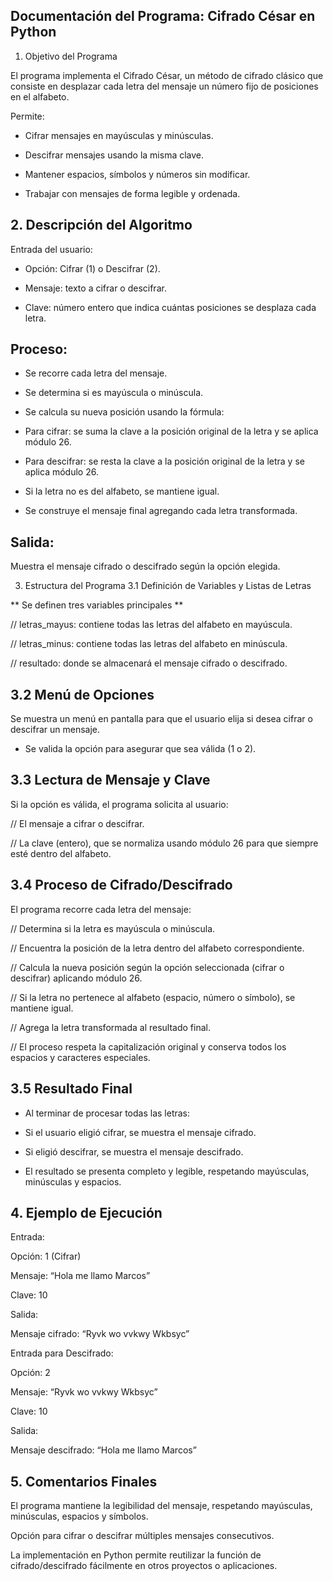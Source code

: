 ## Documentación del Programa: Cifrado César en Python
1. Objetivo del Programa

El programa implementa el Cifrado César, un método de cifrado clásico que consiste en desplazar cada letra del mensaje un número fijo de posiciones en el alfabeto.

Permite:

- Cifrar mensajes en mayúsculas y minúsculas.

- Descifrar mensajes usando la misma clave.

- Mantener espacios, símbolos y números sin modificar.

- Trabajar con mensajes de forma legible y ordenada.

## 2. Descripción del Algoritmo

Entrada del usuario:

- Opción: Cifrar (1) o Descifrar (2).

- Mensaje: texto a cifrar o descifrar.

- Clave: número entero que indica cuántas posiciones se desplaza cada letra.

## Proceso:

- Se recorre cada letra del mensaje.

- Se determina si es mayúscula o minúscula.

- Se calcula su nueva posición usando la fórmula:

- Para cifrar: se suma la clave a la posición original de la letra y se aplica módulo 26.

- Para descifrar: se resta la clave a la posición original de la letra y se aplica módulo 26.

- Si la letra no es del alfabeto, se mantiene igual.

- Se construye el mensaje final agregando cada letra transformada.

## Salida:

Muestra el mensaje cifrado o descifrado según la opción elegida.

3. Estructura del Programa
3.1 Definición de Variables y Listas de Letras

** Se definen tres variables principales **

// letras_mayus: contiene todas las letras del alfabeto en mayúscula.

// letras_minus: contiene todas las letras del alfabeto en minúscula.

// resultado: donde se almacenará el mensaje cifrado o descifrado.

## 3.2 Menú de Opciones

Se muestra un menú en pantalla para que el usuario elija si desea cifrar o descifrar un mensaje.

- Se valida la opción para asegurar que sea válida (1 o 2).

## 3.3 Lectura de Mensaje y Clave

Si la opción es válida, el programa solicita al usuario:

// El mensaje a cifrar o descifrar.

// La clave (entero), que se normaliza usando módulo 26 para que siempre esté dentro del alfabeto.

## 3.4 Proceso de Cifrado/Descifrado

El programa recorre cada letra del mensaje:

// Determina si la letra es mayúscula o minúscula.

// Encuentra la posición de la letra dentro del alfabeto correspondiente.

// Calcula la nueva posición según la opción seleccionada (cifrar o descifrar) aplicando módulo 26.

// Si la letra no pertenece al alfabeto (espacio, número o símbolo), se mantiene igual.

// Agrega la letra transformada al resultado final.

// El proceso respeta la capitalización original y conserva todos los espacios y caracteres especiales.

## 3.5 Resultado Final

- Al terminar de procesar todas las letras:

- Si el usuario eligió cifrar, se muestra el mensaje cifrado.

- Si eligió descifrar, se muestra el mensaje descifrado.
- El resultado se presenta completo y legible, respetando mayúsculas, minúsculas y espacios.

## 4. Ejemplo de Ejecución

Entrada:

Opción: 1 (Cifrar)

Mensaje: “Hola me llamo Marcos”

Clave: 10

Salida:

Mensaje cifrado: “Ryvk wo vvkwy Wkbsyc”

Entrada para Descifrado:

Opción: 2

Mensaje: “Ryvk wo vvkwy Wkbsyc”

Clave: 10

Salida:

Mensaje descifrado: “Hola me llamo Marcos”

## 5. Comentarios Finales

El programa mantiene la legibilidad del mensaje, respetando mayúsculas, minúsculas, espacios y símbolos.

Opción para cifrar o descifrar múltiples mensajes consecutivos.

La implementación en Python permite reutilizar la función de cifrado/descifrado fácilmente en otros proyectos o aplicaciones.

